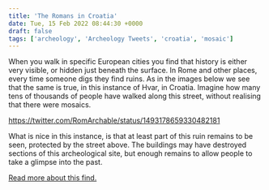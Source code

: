 ```yaml
---
title: 'The Romans in Croatia'
date: Tue, 15 Feb 2022 08:44:30 +0000
draft: false
tags: ['archeology', 'Archeology Tweets', 'croatia', 'mosaic']
---
```


When you walk in specific European cities you find that history is either very visible, or hidden just beneath the surface. In Rome and other places, every time someone digs they find ruins. As in the images below we see that the same is true, in this instance of Hvar, in Croatia. Imagine how many tens of thousands of people have walked along this street, without realising that there were mosaics.

https://twitter.com/RomArchable/status/1493178659330482181

What is nice in this instance, is that at least part of this ruin remains to be seen, protected by the street above. The buildings may have destroyed sections of this archeological site, but enough remains to allow people to take a glimpse into the past.

[Read more about this find.](https://arkeonews.net/roman-mosaic-found-under-the-pavement-in-the-narrow-streets-of-hvar/)